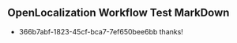 ## OpenLocalization Workflow Test MarkDown
* 366b7abf-1823-45cf-bca7-7ef650bee6bb 
thanks!<!--HONumber=Mar16_HO2-->
